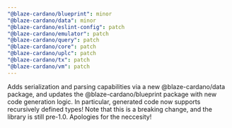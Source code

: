 ```yaml
---
"@blaze-cardano/blueprint": minor
"@blaze-cardano/data": minor
"@blaze-cardano/eslint-config": patch
"@blaze-cardano/emulator": patch
"@blaze-cardano/query": patch
"@blaze-cardano/core": patch
"@blaze-cardano/uplc": patch
"@blaze-cardano/tx": patch
"@blaze-cardano/vm": patch
---
```


Adds serialization and parsing capabilities via a new @blaze-cardano/data package, and updates the @blaze-cardano/blueprint package with new code generation logic. In particular, generated code now supports recursively defined types! Note that this is a breaking change, and the library is still pre-1.0. Apologies for the neccesity!
